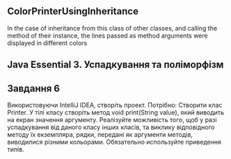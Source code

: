 ## ColorPrinterUsingInheritance
In the case of inheritance from this class of other classes, and calling the method of their instance, the lines passed as method arguments were displayed in different colors
## Java Essential 3. Успадкування та поліморфізм

## Завдання 6
Використовуючи IntelliJ IDEA, створіть проект. Потрібно: Створити клас Printer. У тілі класу створіть метод void print(String value), який виводить на екран значення аргументу. Реалізуйте можливість того, щоб у разі успадкування від даного класу інших класів, та виклику відповідного методу їх екземпляра, рядки, передані як аргументи методів, виводилися різними кольорами. Обязательно используйте приведення типів.

